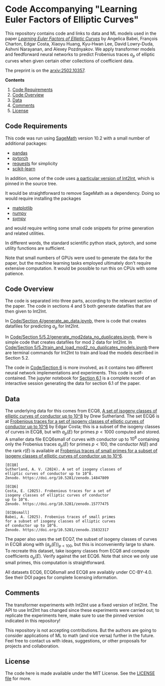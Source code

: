 # Code Accompanying "Learning Euler Factors of Elliptic Curves" #

This repository contains code and links to data and ML models used in the paper [*Learning Euler Factors of Elliptic Curves*](https://arxiv.org/abs/2502.10357) by Angelica Babei, François Charton, Edgar Costa, Xiaoyu Huang, Kyu-Hwan Lee, David Lowry-Duda, Ashvni Narayanan, and Alexey Pozdnyakov. We apply transformer models and feedforward neural networks to predict Frobenius traces $a_p$ of elliptic curves when given certain other collections of coefficient data.

The preprint is on the [arxiv:2502.10357](https://arxiv.org/abs/2502.10357).

**Contents**

1. [Code Requirements](#code-requirements)
1. [Code Overview](#code-overview)
1. [Data](#data)
1. [Comments](#comments)
1. [License](#license)

## Code Requirements ##

This code was run using [SageMath](https://www.sagemath.org/) version 10.2 with a small number of additional packages:

- [pandas](https://pandas.pydata.org/)
- [pytorch](https://pytorch.org/)
- [requests](https://pypi.org/project/requests/) for simplicity
- [scikit-learn](https://scikit-learn.org/stable/)

In addition, some of the code uses [a particular version of Int2Int](https://github.com/f-charton/Int2Int/tree/7379f2366fbbc30cbe1dc84653ddb87cfd78851c), which is pinned in the source tree.

It would be straightforward to remove SageMath as a dependency. Doing so would require installing the packages

- [matplotlib](https://matplotlib.org/)
- [numpy](https://numpy.org/)
- [sympy](https://www.sympy.org/en/index.html)

and would require writing some small code snippets for prime generation and related utilities.

In different words, the standard scientific python stack, pytorch, and some utility functions are sufficient.

Note that small numbers of GPUs were used to generate the data for the paper, but the machine learning tasks employed ultimately don't require extensive computation. It would be possible to run this on CPUs with some patience.


## Code Overview ##

The code is separated into three parts, according to the relevant section of the paper.
The code in sections 4 and 5 both generate datafiles that are then given to Int2Int.

In [Code/Section 4/generate_ap_data.ipynb](/Code/Section%204/generate_ap_data.ipynb), there is code that creates datafiles for predicting $a_p$ for Int2Int. 

In [Code/Section 5/5.2/generate_mod2data_no_duplicates.ipynb](/Code/Section%205/5.2/generate_mod2data_no_duplicates.ipynb), there is simple code that creates datafiles for mod $2$ data for Int2Int. In [Code/Section 5/5.2train_and_load_mod2_no_duplicates_models.ipynb](/Code/Section%205/5.2/train_and_load_mod2_no_duplicates_models.ipynb) there are terminal commands for Int2Int to train and load the models described in Section 5.2.

The code in [Code/Section 6](https://github.com/ababei/LearningEulerFactors/tree/main/Code/Section%206/) is more involved, as it contains two different neural network implementations and experiments. This code is self-contained. The jupyter notebook for [Section 6.1](https://github.com/ababei/LearningEulerFactors/blob/main/Code/Section%206/6.1/nn_exp_and_saliency.ipynb) is a complete record of an interactive session generating the data for section 6.1 of the paper.


## Data ##

The underlying data for this comes from ECQ8, [A set of isogeny classes of elliptic curves of conductor up to 10^8](https://zenodo.org/records/14847809) by Drew Sutherland. The set ECQ6 is at [Frobenious traces for a set of isogeny classes of elliptic curves of conductor up to 10^6](https://zenodo.org/records/15777475)
by Edgar Costa; this is a subset of the isogeny classes of curves in ECQ8, but with $a_p(E)$ for primes $p < 1000$ computed and stored. A smaller data file ECQ6small of curves with conductor up to $10^6$ containing only the Frobenius traces $a_p(E)$ for primes $p < 100$, the conductor $N(E)$ and the rank $r(E)$ is available at [Frobenius traces of small primes for a subset of isogeny classes of elliptic curves of conductor up to 10^6](https://zenodo.org/records/15832317).

    [ECQ8]
    Sutherland, A. V. (2024). A set of isogeny classes of
    elliptic curves of conductor up to 10^8.
    Zenodo. https://doi.org/10.5281/zenodo.14847809

    [ECQ6]
    Costa, E. (2025). Frobenious traces for a set of
    isogeny classes of elliptic curves of conductor 
    up to 10^6.
    Zenodo. https://doi.org/10.5281/zenodo.15777475

    [ECQ6small]
    Babei, A. (2025). Frobenius traces of small primes 
    for a subset of isogeny classes of elliptic curves 
    of conductor up to 10^6.
    Zenodo. https://doi.org/10.5281/zenodo.15832317

The paper also uses the set ECQ7, the subset of isogeny classes of curves in ECQ8 along with $(a_p(E))_{p < 100}$, but this is inconveniently large to share. To recreate this dataset, take isogeny classes from ECQ8 and compute coefficients $a_p(E)$. Verify against the set ECQ6. Note that since we only use small primes, this computation is straightforward.

All datasets ECQ6, ECQ6small and ECQ8 are availably under CC-BY-4.0. See their DOI pages for complete licensing information.


## Comments ##

The transformer experiments with Int2Int use a fixed version of Int2Int.
The API to use Int2Int has changed since these experiments were carried out; to replicate the experiments here, make sure to use the pinned version indicated in this repository!

This repository is not accepting contributions. But the authors are going to consider applications of ML to math (and vice versa) further in the future. Feel free to contact us with ideas, suggestions, or other proposals for projects and collaboration.


## License ##

The code here is made available under the MIT License. See the [LICENSE file](/LICENSE) for more.
